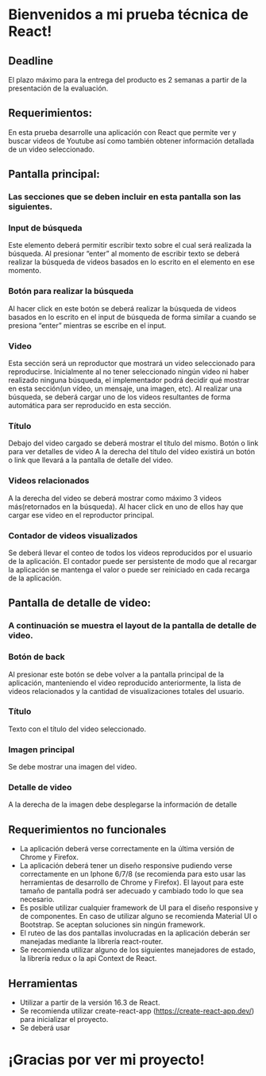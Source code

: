 # Bienvenidos a mi prueba técnica de React!

## Deadline

El plazo máximo para la entrega del producto es 2 semanas a partir de la presentación de la evaluación.

## Requerimientos:

En esta prueba desarrolle una aplicación con React que permite ver y buscar videos de Youtube así como también obtener
información detallada de un video seleccionado.


## Pantalla principal:
### Las secciones que se deben incluir en esta pantalla son las siguientes.

### Input de búsqueda
Este elemento deberá permitir escribir texto sobre el cual será realizada la búsqueda. Al presionar “enter” al
momento de escribir texto se deberá realizar la búsqueda de videos basados en lo escrito en el elemento en
ese momento.

### Botón para realizar la búsqueda
Al hacer click en este botón se deberá realizar la búsqueda de videos basados en lo escrito en el input de
búsqueda de forma similar a cuando se presiona “enter” mientras se escribe en el input.

### Video
Esta sección será un reproductor que mostrará un video seleccionado para reproducirse. Inicialmente al no
tener seleccionado ningún video ni haber realizado ninguna búsqueda, el implementador podrá decidir qué
mostrar en esta sección(un vídeo, un mensaje, una imagen, etc). Al realizar una búsqueda, se deberá cargar
uno de los videos resultantes de forma automática para ser reproducido en esta sección.

### Título
Debajo del video cargado se deberá mostrar el título del mismo.
Botón o link para ver detalles de video
A la derecha del título del vídeo existirá un botón o link que llevará a la pantalla de detalle del video.

### Videos relacionados
A la derecha del video se deberá mostrar como máximo 3 videos más(retornados en la búsqueda). Al hacer
click en uno de ellos hay que cargar ese video en el reproductor principal.

### Contador de videos visualizados
Se deberá llevar el conteo de todos los videos reproducidos por el usuario de la aplicación. El contador
puede ser persistente de modo que al recargar la aplicación se mantenga el valor o puede ser reiniciado en
cada recarga de la aplicación.

## Pantalla de detalle de video:
### A continuación se muestra el layout de la pantalla de detalle de video.

### Botón de back
Al presionar este botón se debe volver a la pantalla principal de la aplicación, manteniendo el video
reproducido anteriormente, la lista de videos relacionados y la cantidad de visualizaciones totales del
usuario.

### Título
Texto con el título del video seleccionado.

### Imagen principal
Se debe mostrar una imagen del video.

### Detalle de video
A la derecha de la imagen debe desplegarse la información de detalle

## Requerimientos no funcionales

- La aplicación deberá verse correctamente en la última versión de Chrome y Firefox.
- La aplicación deberá tener un diseño responsive pudiendo verse correctamente en un Iphone 6/7/8 (se
recomienda para esto usar las herramientas de desarrollo de Chrome y Firefox). El layout para este tamaño
de pantalla podrá ser adecuado y cambiado todo lo que sea necesario.
- Es posible utilizar cualquier framework de UI para el diseño responsive y de componentes. En caso de
utilizar alguno se recomienda Material UI o Bootstrap. Se aceptan soluciones sin ningún framework.
- El ruteo de las dos pantallas involucradas en la aplicación deberán ser manejadas mediante la librería
react-router.
- Se recomienda utilizar alguno de los siguientes manejadores de estado, la librería redux o la api Context de
React.

## Herramientas
- Utilizar a partir de la versión 16.3 de React.
- Se recomienda utilizar create-react-app (https://create-react-app.dev/) para inicializar el proyecto.
- Se deberá usar

# ¡Gracias por ver mi proyecto!
